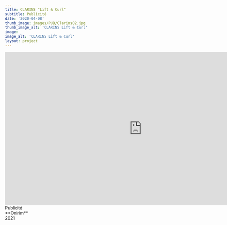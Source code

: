 ```yaml
---
title: CLARINS "Lift & Curl"
subtitle: Publicité
date: '2020-04-08'
thumb_image: images/PUB/Clarins02.jpg
thumb_image_alt: 'CLARINS Lift & Curl'
image: 
image_alt: 'CLARINS Lift & Curl'
layout: project
---
```


<iframe width="900" height="506" src="https://www.youtube.com/embed/Mnlj72VZcr8" title="YouTube video player" frameborder="0" allow="accelerometer; autoplay; clipboard-write; encrypted-media; gyroscope; picture-in-picture" allowfullscreen></iframe>
Publicité <br>
**Onirim** <br>
2021 <br>
